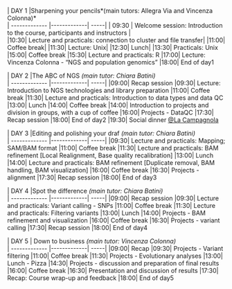 | DAY 1         |Sharpening your pencils*(main tutors: Allegra Via and Vincenza Colonna)*          
| ------------- |-------------| -----|
| 09:30    | Welcome session: Introduction to the course, participants and instructors |  
|10:30|  Lecture and practicals: connection to cluster and file transfer|
|11:00|   Coffee break|
|11:30|    Lecture: Unix|
|12:30|    Lunch|
|13:30|    Practicals: Unix
|15:00|    Coffee break
|15:30|   Lecture and practicals: R
|17:00|   Lecture: Vincenza Colonna - “NGS and population genomics”
|18:00|    End of day1

| DAY 2         |The ABC of NGS *(main tutor: Chiara Batini)*          
| ------------- |-------------| -----|
|09:00|    Recap session
|09:30|   Lecture: Introduction to NGS technologies and library preparation
|11:00|    Coffee break
|11:30|   Lecture and practicals: Introduction to data types and data QC
|13:00|    Lunch
|14:00|   Coffee break
|14:00|   Introduction to projects and division in groups, with a cup of coffee
|16:00|    Projects - DataQC
|17:30|    Recap session
|18:00|    End of day2
|19:30|    Social dinner [@La Campagnola](http://www.lacampagnolaviatribunali.it/)


| DAY 3         |Editing and polishing your draf *(main tutor: Chiara Batini)*          
| ------------- |-------------| -----|
|09:30|    Lecture and practicals: Mapping; SAM/BAM format
|11:00|    Coffee break
|11:30|   Lecture and practicals: BAM refinement [Local Realignment, Base quality recalibration]
|13:00|   Lunch
|14:00|    Lecture and practicals: BAM refinement [Duplicate removal, BAM handling, BAM visualization]
|16:00|    Coffee break
|16:30|    Projects - alignment
|17:30|    Recap session
|18:00|    End of day3

| DAY 4         |Spot the difference *(main tutor: Chiara Batini)*          
| ------------- |-------------| -----|
|09:00|    Recap session
|09:30|   Lecture and practicals: Variant calling - SNPs
|11:00|    Coffee break
|11:30|   Lecture and practicals: Filtering variants
|13:00|    Lunch
|14:00|   Projects - BAM refinement and visualization
|16:00|    Coffee break
|16:30|   Projects - variant calling
|17:30|   Recap session
|18:00|    End of day4


| DAY 5         | Down to business *(main tutor: Vincenza Colonna)*          
| ------------- |-------------| -----|
|09:00|    Recap
|09:30|   Projects - Variant filtering
|11:00|   Coffee break
|11:30|    Projects - Evolutionary analyses
|13:00|   Lunch - Pizza
|14:30|    Projects - discussion and preparation of final results
|16:00|    Coffee break
|16:30|   Presentation and discussion of results
|17:30|   Recap: Course wrap-up and feedback
|18:00|   End of day5
